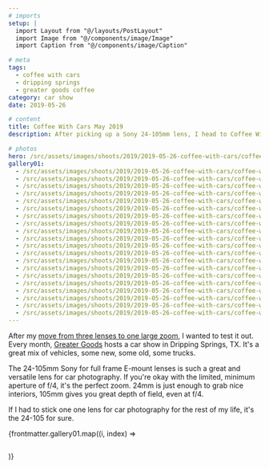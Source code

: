 ```yaml
---
# imports
setup: |
  import Layout from "@/layouts/PostLayout"
  import Image from "@/components/image/Image"
  import Caption from "@/components/image/Caption"

# meta
tags:
  - coffee with cars
  - dripping springs
  - greater goods coffee
category: car show
date: 2019-05-26

# content
title: Coffee With Cars May 2019
description: After picking up a Sony 24-105mm lens, I head to Coffee With Cars.

# photos
hero: /src/assets/images/shoots/2019/2019-05-26-coffee-with-cars/coffee-with-cars-2019_014.jpg
gallery01:
  - /src/assets/images/shoots/2019/2019-05-26-coffee-with-cars/coffee-with-cars-2019_001.jpg
  - /src/assets/images/shoots/2019/2019-05-26-coffee-with-cars/coffee-with-cars-2019_002.jpg
  - /src/assets/images/shoots/2019/2019-05-26-coffee-with-cars/coffee-with-cars-2019_003.jpg
  - /src/assets/images/shoots/2019/2019-05-26-coffee-with-cars/coffee-with-cars-2019_004.jpg
  - /src/assets/images/shoots/2019/2019-05-26-coffee-with-cars/coffee-with-cars-2019_005.jpg
  - /src/assets/images/shoots/2019/2019-05-26-coffee-with-cars/coffee-with-cars-2019_006.jpg
  - /src/assets/images/shoots/2019/2019-05-26-coffee-with-cars/coffee-with-cars-2019_007.jpg
  - /src/assets/images/shoots/2019/2019-05-26-coffee-with-cars/coffee-with-cars-2019_008.jpg
  - /src/assets/images/shoots/2019/2019-05-26-coffee-with-cars/coffee-with-cars-2019_009.jpg
  - /src/assets/images/shoots/2019/2019-05-26-coffee-with-cars/coffee-with-cars-2019_010.jpg
  - /src/assets/images/shoots/2019/2019-05-26-coffee-with-cars/coffee-with-cars-2019_011.jpg
  - /src/assets/images/shoots/2019/2019-05-26-coffee-with-cars/coffee-with-cars-2019_012.jpg
  - /src/assets/images/shoots/2019/2019-05-26-coffee-with-cars/coffee-with-cars-2019_013.jpg
  - /src/assets/images/shoots/2019/2019-05-26-coffee-with-cars/coffee-with-cars-2019_014.jpg
  - /src/assets/images/shoots/2019/2019-05-26-coffee-with-cars/coffee-with-cars-2019_015.jpg
  - /src/assets/images/shoots/2019/2019-05-26-coffee-with-cars/coffee-with-cars-2019_016.jpg
  - /src/assets/images/shoots/2019/2019-05-26-coffee-with-cars/coffee-with-cars-2019_017.jpg
  - /src/assets/images/shoots/2019/2019-05-26-coffee-with-cars/coffee-with-cars-2019_018.jpg
  - /src/assets/images/shoots/2019/2019-05-26-coffee-with-cars/coffee-with-cars-2019_019.jpg
  - /src/assets/images/shoots/2019/2019-05-26-coffee-with-cars/coffee-with-cars-2019_020.jpg
---
```


After my [move from three lenses to one large zoom](/blog/lens-change-from-3-to-1), I wanted to test it out. Every month, [Greater Goods](https://greatergoodsroasting.com/) hosts a car show in Dripping Springs, TX. It's a great mix of vehicles, some new, some old, some trucks.

The 24-105mm Sony for full frame E-mount lenses is such a great and versatile lens for car photography. If you're okay with the limited, minimum aperture of f/4, it's the perfect zoom. 24mm is just enough to grab nice interiors, 105mm gives you great depth of field, even at f/4.

If I had to stick one one lens for car photography for the rest of my life, it's the 24-105 for sure.

<div>
    {frontmatter.gallery01.map((i, index) =>
        <figure>
            <picture>
                <Image file={i} />
            </picture>
            <Caption file={i} showMeta={true}>
        </figure>
    )}
</div>
